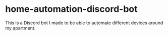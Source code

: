 # home-automation-discord-bot
This is a Discord bot I made to be able to automate different devices around my apartment.
